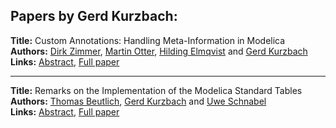 <h2>Papers by Gerd Kurzbach:</h2>
<p>
<b>Title:</b> Custom Annotations:  Handling Meta-Information in Modelica<br />
<b>Authors:</b> <a href="../authors/author_347.html">Dirk Zimmer</a>, <a href="../authors/author_234.html">Martin Otter</a>, <a href="../authors/author_85.html">Hilding Elmqvist</a> and <a href="../authors/author_183.html">Gerd Kurzbach</a><br />
<b>Links:</b> <a href="../abstracts/abstract_19.pdf">Abstract</a>, <a href="../submissions/ECP14096173_ZimmerOtterElmqvistKurzbach.pdf">Full paper</a>
</p>
<hr />
<p>
<b>Title:</b> Remarks on the Implementation of the Modelica Standard Tables<br />
<b>Authors:</b> <a href="../authors/author_38.html">Thomas Beutlich</a>, <a href="../authors/author_183.html">Gerd Kurzbach</a> and <a href="../authors/author_278.html">Uwe Schnabel</a><br />
<b>Links:</b> <a href="../abstracts/abstract_94.pdf">Abstract</a>, <a href="../submissions/ECP14096893_BeutlichKurzbachSchnabel.pdf">Full paper</a>
</p>
